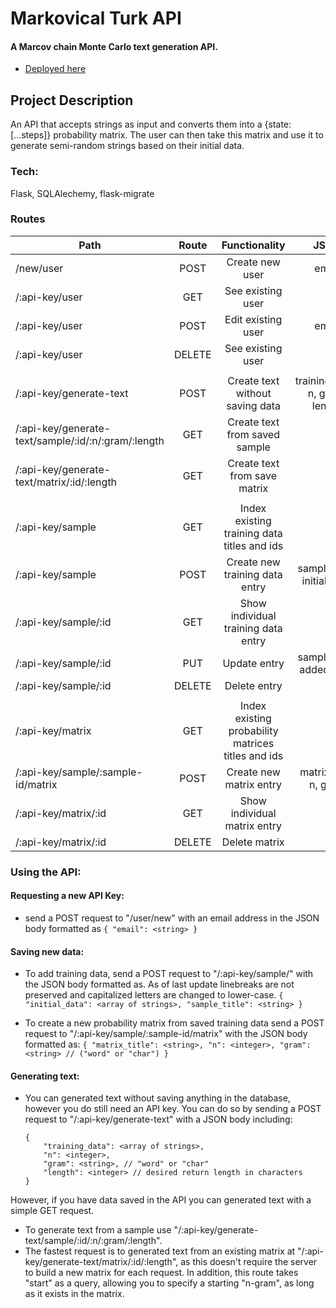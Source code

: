 # Markovical Turk API
#### A Marcov chain Monte Carlo text generation API.

- [Deployed here](https://markov-turk.herokuapp.com/)

## Project Description
An API that accepts strings as input and converts them into a {state: [...steps]} probability matrix. The user can then take this matrix and use it to generate semi-random strings based on their initial data.

### Tech:
Flask, SQLAlechemy, flask-migrate

### Routes

| Path | Route | Functionality | JSON | Queries |
| --- | :---: | :---: | :---: | :---: |
| /new/user      | POST | Create new user   | email |  |
| /:api-key/user | GET    | See existing user  | | |
| /:api-key/user | POST   | Edit existing user | email | |
| /:api-key/user | DELETE | See existing user  | | |
||||||
| /:api-key/generate-text						      | POST | Create text without saving data | training_data, n, gram, length | |
| /:api-key/generate-text/sample/:id/:n/:gram/:length | GET  | Create text from saved sample   | | |
| /:api-key/generate-text/matrix/:id/:length          | GET  | Create text from save matrix    | | start (first word) |
||||||
| /:api-key/sample     | GET    | Index existing training data titles and ids | | |
| /:api-key/sample     | POST   | Create new training data entry              | sample_title, initial_data | |
| /:api-key/sample/:id | GET    | Show individual training data entry         | | |
| /:api-key/sample/:id | PUT    | Update entry                                | sample_title, added_data | |
| /:api-key/sample/:id | DELETE | Delete entry                                | | |
||||||
| /:api-key/matrix                       | GET    | Index existing probability matrices titles and ids |                       | |
| /:api-key/sample/:sample-id/matrix     | POST   | Create new matrix entry                            | matrix_title, n, gram | |
| /:api-key/matrix/:id                   | GET    | Show individual matrix entry                       |                       | |
| /:api-key/matrix/:id                   | DELETE | Delete matrix                                      |                       | |


### Using the API:

#### Requesting a new API Key:
 - send a POST request to "/user/new" with an email address in the JSON body formatted as
        ```
        {
            "email": <string>
        }
        ```

#### Saving new data:
 - To add training data, send a POST request to "/:api-key/sample/" with the JSON body formatted as. As of last update linebreaks are not preserved and capitalized letters are changed to lower-case. 
        ```
        {
            "initial_data": <array of strings>,
            "sample_title": <string>
        }
        ```

 - To create a new probability matrix from saved training data send a POST request to "/:api-key/sample/:sample-id/matrix" with the JSON body formatted as:
        ```
        {
            "matrix_title": <string>,
            "n": <integer>,
            "gram": <string> // ("word" or "char")
        }
        ```

#### Generating text:
 - You can generated text without saving anything in the database, however you do still need an API key. You can do so by sending a POST request to "/:api-key/generate-text" with a JSON body including:
    ```
    {
        "training_data": <array of strings>,
        "n": <integer>,
        "gram": <string>, // "word" or "char"
        "length": <integer> // desired return length in characters
    }
    ```

However, if you have data saved in the API you can generated text with a simple GET request.
 - To generate text from a sample use "/:api-key/generate-text/sample/:id/:n/:gram/:length".
 - The fastest request is to generated text from an existing matrix at "/:api-key/generate-text/matrix/:id/:length", as this doesn't require the server to build a new matrix for each request. In addition, this route takes "start" as a query, allowing you to specify a starting "n-gram", as long as it exists in the matrix.

